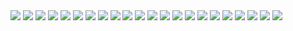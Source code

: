 <html>
<body>


<img src="1.jpg">
<img  src="Vp.png">
<img src="img/2.png">
<img src="img/3.png">
<img src="img/4.png">
<img src="img/5.png">
<img src="img/6.png">
<img src="7.png">
<img src="8.png">
<img src="395.png">
<img src="396.png">
<img src="img/9.png">
<img src="img/10.png">
<img src="img/11.png">
<img src="img/13.png">
<img src="img/15.png">

<img src="16.png">
<img src="17.png">
<img src="18.png">

<img src="19.jpg">
<img src="20.png">
<img src="img/21.png">



</body>
</html>

